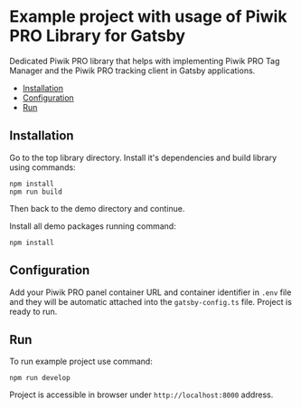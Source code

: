 # Example project with usage of Piwik PRO Library for Gatsby

Dedicated Piwik PRO library that helps with implementing Piwik PRO Tag Manager and the Piwik PRO tracking client in Gatsby applications.

- [Installation](#installation)
- [Configuration](#configuration)
- [Run](#project-run)

## Installation

Go to the top library directory. Install it's dependencies and build library using commands: 

```
npm install
npm run build
```

Then back to the demo directory and continue.

Install all demo packages running command:

```
npm install 
```

## Configuration

Add your Piwik PRO panel container URL and container identifier in `.env` file and they will be automatic attached into the `gatsby-config.ts` file.
Project is ready to run.

## Run

To run example project use command:

```
npm run develop
```

Project is accessible in browser under `http://localhost:8000` address.

